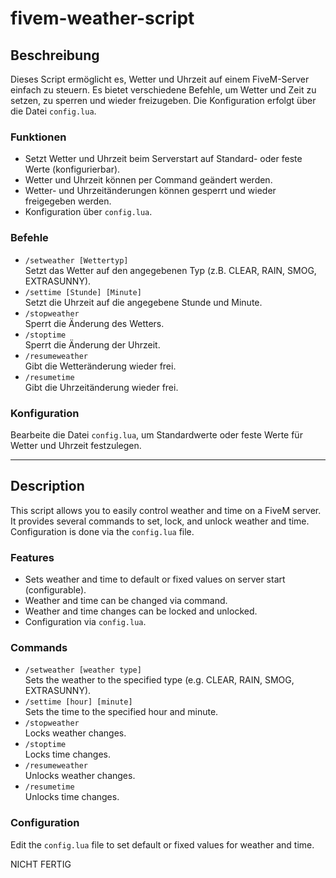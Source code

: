 # fivem-weather-script

## Beschreibung

Dieses Script ermöglicht es, Wetter und Uhrzeit auf einem FiveM-Server einfach zu steuern. Es bietet verschiedene Befehle, um Wetter und Zeit zu setzen, zu sperren und wieder freizugeben. Die Konfiguration erfolgt über die Datei `config.lua`.

### Funktionen
- Setzt Wetter und Uhrzeit beim Serverstart auf Standard- oder feste Werte (konfigurierbar).
- Wetter und Uhrzeit können per Command geändert werden.
- Wetter- und Uhrzeitänderungen können gesperrt und wieder freigegeben werden.
- Konfiguration über `config.lua`.

### Befehle

- `/setweather [Wettertyp]`  
  Setzt das Wetter auf den angegebenen Typ (z.B. CLEAR, RAIN, SMOG, EXTRASUNNY).
- `/settime [Stunde] [Minute]`  
  Setzt die Uhrzeit auf die angegebene Stunde und Minute.
- `/stopweather`  
  Sperrt die Änderung des Wetters.
- `/stoptime`  
  Sperrt die Änderung der Uhrzeit.
- `/resumeweather`  
  Gibt die Wetteränderung wieder frei.
- `/resumetime`  
  Gibt die Uhrzeitänderung wieder frei.

### Konfiguration
Bearbeite die Datei `config.lua`, um Standardwerte oder feste Werte für Wetter und Uhrzeit festzulegen.

---

## Description

This script allows you to easily control weather and time on a FiveM server. It provides several commands to set, lock, and unlock weather and time. Configuration is done via the `config.lua` file.

### Features
- Sets weather and time to default or fixed values on server start (configurable).
- Weather and time can be changed via command.
- Weather and time changes can be locked and unlocked.
- Configuration via `config.lua`.

### Commands

- `/setweather [weather type]`  
  Sets the weather to the specified type (e.g. CLEAR, RAIN, SMOG, EXTRASUNNY).
- `/settime [hour] [minute]`  
  Sets the time to the specified hour and minute.
- `/stopweather`  
  Locks weather changes.
- `/stoptime`  
  Locks time changes.
- `/resumeweather`  
  Unlocks weather changes.
- `/resumetime`  
  Unlocks time changes.

### Configuration
Edit the `config.lua` file to set default or fixed values for weather and time.





NICHT FERTIG
